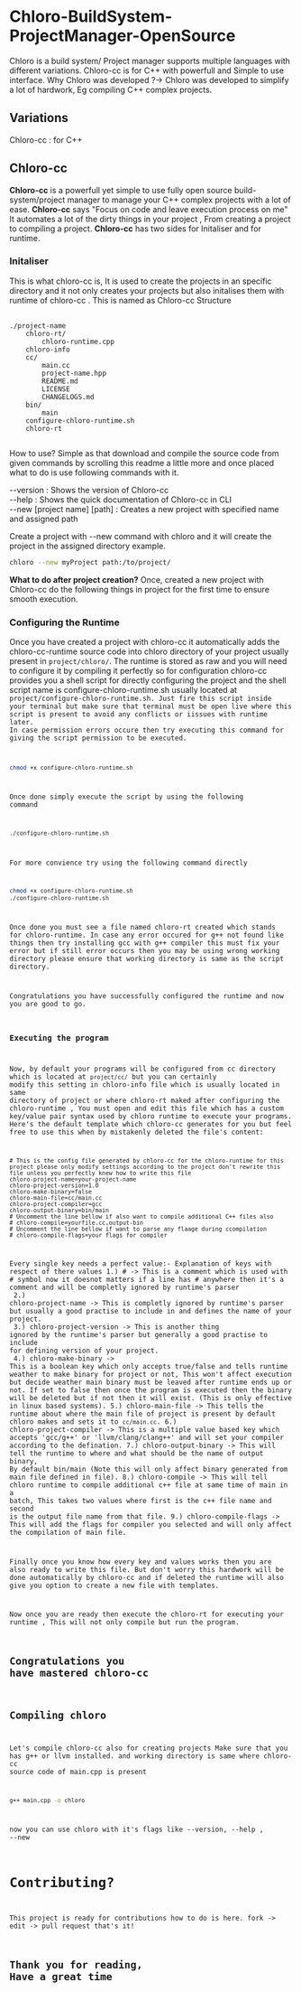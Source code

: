 # Chloro-BuildSystem-ProjectManager-OpenSource
Chloro is a build system/ Project manager supports multiple languages with different variations. Chloro-cc is for C++ with powerfull and Simple to use interface.
Why Chloro was developed ?-> Chloro was developed to simplify a lot of hardwork, Eg compiling C++ complex projects.

## Variations
Chloro-cc : for C++

## Chloro-cc
**Chloro-cc** is a powerfull yet simple to use fully open source build-system/project manager to manage your C++ complex projects with a lot of ease.
**Chloro-cc** says "Focus on code and leave execution process on me" It automates a lot of the dirty things in your project , From creating a project to compiling a project.
**Chloro-cc** has two sides for Initaliser and for runtime.

### Initaliser
This is what chloro-cc is, It is used to create the projects in an specific directory and it not only creates your projects but also initalises them with runtime of chloro-cc . This is named as Chloro-cc
Structure
<pre>
  <code>
./project-name
    chloro-rt/
        chloro-runtime.cpp
    chloro-info
    cc/
        main.cc
        project-name.hpp
        README.md
        LICENSE
        CHANGELOGS.md
    bin/
        main
    configure-chloro-runtime.sh
    chloro-rt
  </code>
</pre>

How to use?
Simple as that download and compile the source code from given commands by scrolling this readme a little more and once placed what to do is use following commands with it.

--version                   : Shows the version of Chloro-cc <br>
--help                      : Shows the quick documentation of Chloro-cc in CLI <br>
--new [project name] [path] : Creates a new project with specified name and assigned path <br>

Create a project with --new command with chloro and it will create the project in the assigned directory example.
```bash
chloro --new myProject path:/to/project/
```


**What to do after project creation?**
Once, created a new project with Chloro-cc do the following things in project for the first time to ensure smooth execution.

### Configuring the Runtime
Once you have created a project with chloro-cc it automatically adds the chloro-cc-runtime source code into chloro directory of your project usually present in <code>project/chloro/</code>.
The runtime is stored as raw and you will need to configure it by compiling it perfectly so for configuration chloro-cc provides you a shell script for directly configuring the project and the shell script name is configure-chloro-runtime.sh usually located at <code>project/configure-chloro-runtime.sh.
Just fire this script inside your terminal but make sure that terminal must be open live where this script is present to avoid any conflicts or iissues with runtime later.
In case permission errors occure then try executing this command for giving the script permission to be executed.
```bash
chmod +x configure-chloro-runtime.sh
```
Once done simply execute the script by using the following command
```bash
./configure-chloro-runtime.sh
```
For more convience try using the following command directly
```bash
chmod +x configure-chloro-runtime.sh
./configure-chloro-runtime.sh
```
Once done you must see a file named chloro-rt created which stands for chloro-runtime.
In case any error occured for g++ not found like things then try installing gcc with g++ compiler this must fix your error but if still error occurs then you may be using wrong working directory please ensure that working directory is same as the script directory.

Congratulations you have successfully configured the runtime and now you are good to go.

### Executing the program
Now, by default your programs will be configured from cc directory which is located at <code>project/cc/</code> but you can certainly modify this setting in chloro-info file which is usually located in same directory of project or where chloro-rt maked after configuring the chloro-runtime , You must open and edit this file which has a custom key/value pair syntax used by chloro runtime to execute your programs.
Here's the default template which chloro-cc generates for you but feel free to use this when by mistakenly deleted the file's content:
```text
# This is the config file generated by chloro-cc for the chloro-runtime for this project please only modify settings according to the project don't rewrite this file unless you perfectly knew how to write this file
chloro-project-name=your-project-name
chloro-project-version=1.0
chloro-make-binary=false
chloro-main-file=cc/main.cc
chloro-project-compiler=gcc
chloro-output-binary=bin/main
# Uncomment the line bellow if also want to compile additional C++ files also
# chloro-compile=yourfile.cc,output-bin
# Uncomment the line bellow if want to parse any flaage during ccompilation
# chloro-compile-flags=your flags for compiler
```

Every single key needs a perfect value:-
Explanation of keys with respect of there values
1.) # -> This is a comment which is used with # symbol now it doesnot matters if a line has # anywhere then it's a comment and will be completly ignored by runtime's parser <br>
2.) chloro-project-name -> This is completly ignored by runtime's parser but usually a good practise to include in and defines the name of your project. <br>
3.) chloro-project-version -> This is another thing ignored by the runtime's parser but generally a good practise to include for defining version of your project. <br>
4.) chloro-make-binary -> This is a boolean key which only accepts true/false and tells runtime weather to make binary for project or not, This won't affect execution but decide weather main binary must be leaved after runtime ends up or not. If set to false then once the program is executed then the binary will be deleted but if not then it will exist. (This is only effective in linux based systems).
5.) chloro-main-file -> This tells the runtime about where the main file of project is present by default chloro makes and sets it to <code>cc/main.cc</code>.
6.) chloro-project-compiler -> This is a multiple value based key which accepts 'gcc/g++' or 'llvm/clang/clang++' and will set your compiler according to the defination.
7.) chloro-output-binary -> This will tell the runtime to where and what should be the name of output binary, By default bin/main (Note this will only affect binary generated from main file defined in file).
8.) chloro-compile -> This will tell chloro runtime to compile additional c++ file at same time of main in a batch, This takes two values where first is the c++ file name and second is the output file name from that file.
9.) chloro-compile-flags -> This will add the flags for compiler you selected and will only affect the compilation of main file.

Finally once you know how every key and values works then you are also ready to write this file. But don't worry this hardwork will be done automatically by chloro-cc and if deleted the runtime will also give you option to create a new file with templates.

Now once you are ready then execute the chloro-rt for executing your runtime , This will not only compile but run the program.

## Congratulations you have mastered chloro-cc

## Compiling chloro
Let's compile chloro-cc also for creating projects
Make sure that you has g++ or llvm installed. and working directory is same where chloro-cc source code of main.cpp is present
```bash
g++ main.cpp -o chloro
```

now you can use chloro with it's flags like --version, --help , --new

# Contributing?
This project is ready for contributions how to do is here.
fork -> edit -> pull request
that's it!

## Thank you for reading, Have a great time
